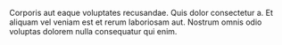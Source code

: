 Corporis aut eaque voluptates recusandae.
Quis dolor consectetur a.
Et aliquam vel veniam est et rerum laboriosam aut.
Nostrum omnis odio voluptas dolorem nulla consequatur qui enim.
